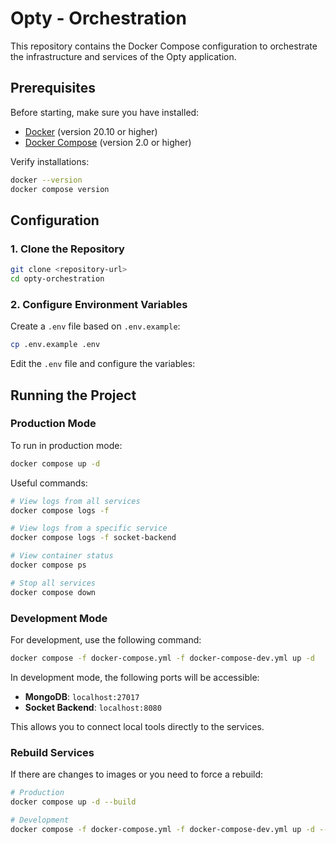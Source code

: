 # Opty - Orchestration

This repository contains the Docker Compose configuration to orchestrate the infrastructure and services of the Opty application.

## Prerequisites

Before starting, make sure you have installed:

- [Docker](https://docs.docker.com/get-docker/) (version 20.10 or higher)
- [Docker Compose](https://docs.docker.com/compose/install/) (version 2.0 or higher)

Verify installations:
```bash
docker --version
docker compose version
```

## Configuration

### 1. Clone the Repository

```bash
git clone <repository-url>
cd opty-orchestration
```

### 2. Configure Environment Variables

Create a `.env` file based on `.env.example`:

```bash
cp .env.example .env
```

Edit the `.env` file and configure the variables:

## Running the Project

### Production Mode

To run in production mode:

```bash
docker compose up -d
```

Useful commands:
```bash
# View logs from all services
docker compose logs -f

# View logs from a specific service
docker compose logs -f socket-backend

# View container status
docker compose ps

# Stop all services
docker compose down
```

### Development Mode

For development, use the following command:

```bash
docker compose -f docker-compose.yml -f docker-compose-dev.yml up -d
```

In development mode, the following ports will be accessible:
- **MongoDB**: `localhost:27017`
- **Socket Backend**: `localhost:8080`

This allows you to connect local tools directly to the services.

### Rebuild Services

If there are changes to images or you need to force a rebuild:

```bash
# Production
docker compose up -d --build

# Development
docker compose -f docker-compose.yml -f docker-compose-dev.yml up -d --build
```
